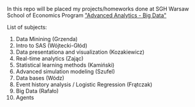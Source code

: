 In this repo will be placed my projects/homeworks done at SGH Warsaw School of Economics
Program ["Advanced Analytics - Big Data"](https://ssl-oferta.sgh.waw.pl/en/master/programmes-en/aa/Strony/default.aspx)


List of subjects:

1. Data Minining (Grzenda)
2. Intro to SAS (Wójtecki-Głód)
3. Data presentationa and visualization (Kozakiewicz)
4. Real-time analytics (Zając)
5. Statistical learning methods (Kamiński)
6. Advanced simulation modeling (Szufel)
7. Data bases (Wódz)
8. Event history analysis / Logistic Regression (Frątczak)
9. Big Data (Rafało)
10. Agents
